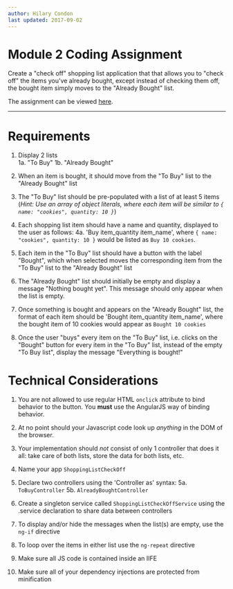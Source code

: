 ```yaml
---
author: Hilary Condon
last updated: 2017-09-02
---
```


# [](#module-2-coding-assignment)Module 2 Coding Assignment

Create a "check off" shopping list application that that allows you to "check off" the items you've already bought, except instead of checking them off, the bought item simply moves to the "Already Bought" list.

The assignment can be viewed [here](https://hilarycondon.github.io/coursera-angular-js-repo/mod2_solution/).

* * *

# [](requirements)Requirements

1. Display 2 lists    
  1a. "To Buy"
  1b. "Already Bought"

2. When an item is bought, it should move from the "To Buy" list to the "Already Bought" list

3. The "To Buy" list should be pre-populated with a list of at least 5 items
(*Hint: Use an array of object literals, where each item will be similar to `{ name: "cookies", quantity: 10 }`*)

4. Each shopping list item should have a name and quantity, displayed to the user as follows:
  4a. 'Buy item_quantity item_name', where `{ name: "cookies", quantity: 10 }` would be listed as `Buy 10 cookies`.

5. Each item in the "To Buy" list should have a button with the label "Bought", which when selected moves the corresponding item from the "To Buy" list to the "Already Bought" list

6. The "Already Bought" list should initially be empty and display a message "Nothing bought yet". This message should only appear when the list is empty.

7. Once something is bought and appears on the "Already Bought" list, the format of each item should be 'Bought item_quantity item_name', where the bought item of 10 cookies would appear as `Bought 10 cookies`

8. Once the user "buys" every item on the "To Buy" list, i.e. clicks on the "Bought" button for every item in the "To Buy" list, instead of the empty "To Buy list", display the message "Everything is bought!"


# [](technical-considerations)Technical Considerations

1. You are not allowed to use regular HTML `onclick` attribute to bind behavior to the button. You **must** use the AngularJS way of binding behavior.

2. At no point should your Javascript code look up *anything* in the DOM of the browser.

3. Your implementation should *not* consist of only 1 controller that does it all: take care of both lists, store the data for both lists, etc.

4. Name your app `ShoppingListCheckOff`

5. Declare two controllers using the 'Controller as' syntax:
  5a. `ToBuyController`
  5b. `AlreadyBoughtController`

6. Create a singleton service called `ShoppingListCheckOffService` using the .service declaration to share data between controllers

7. To display and/or hide the messages when the list(s) are empty, use the `ng-if` directive

8. To loop over the items in either list use the `ng-repeat` directive

9. Make sure all JS code is contained inside an IIFE

10. Make sure all of your dependency injections are protected from minification
